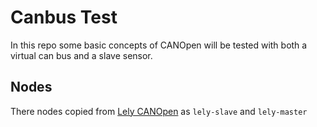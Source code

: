# Canbus Test

In this repo some basic concepts of CANOpen will be tested with both a virtual can bus and a slave sensor.

## Nodes
There nodes copied from [Lely CANOpen](https://opensource.lely.com/canopen/docs/cpp-tutorial/) as `lely-slave` and `lely-master`